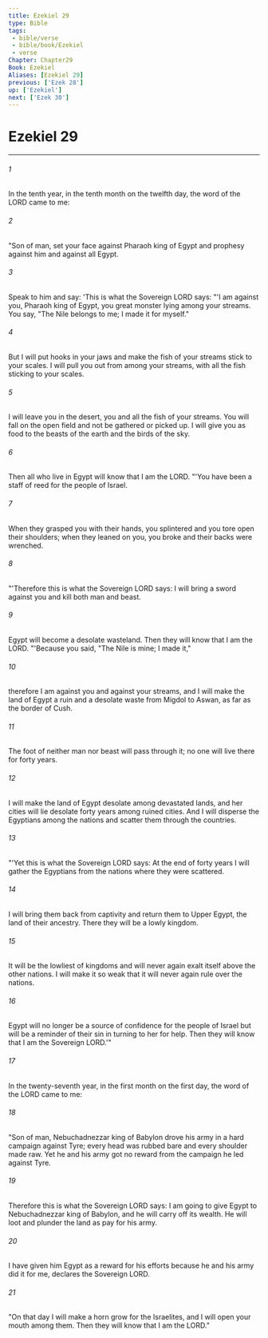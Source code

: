 ```yaml
---
title: Ezekiel 29
type: Bible
tags:
 - bible/verse
 - bible/book/Ezekiel
 - verse
Chapter: Chapter29
Book: Ezekiel
Aliases: [Ezekiel 29]
previous: ['Ezek 28']
up: ['Ezekiel']
next: ['Ezek 30']
---
```

# Ezekiel 29

***


###### 1 
In the tenth year, in the tenth month on the twelfth day, the word of the LORD came to me: 

###### 2 
"Son of man, set your face against Pharaoh king of Egypt and prophesy against him and against all Egypt. 

###### 3 
Speak to him and say: 'This is what the Sovereign LORD says: "'I am against you, Pharaoh king of Egypt, you great monster lying among your streams. You say, "The Nile belongs to me; I made it for myself." 

###### 4 
But I will put hooks in your jaws and make the fish of your streams stick to your scales. I will pull you out from among your streams, with all the fish sticking to your scales. 

###### 5 
I will leave you in the desert, you and all the fish of your streams. You will fall on the open field and not be gathered or picked up. I will give you as food to the beasts of the earth and the birds of the sky. 

###### 6 
Then all who live in Egypt will know that I am the LORD. "'You have been a staff of reed for the people of Israel. 

###### 7 
When they grasped you with their hands, you splintered and you tore open their shoulders; when they leaned on you, you broke and their backs were wrenched. 

###### 8 
"'Therefore this is what the Sovereign LORD says: I will bring a sword against you and kill both man and beast. 

###### 9 
Egypt will become a desolate wasteland. Then they will know that I am the LORD. "'Because you said, "The Nile is mine; I made it," 

###### 10 
therefore I am against you and against your streams, and I will make the land of Egypt a ruin and a desolate waste from Migdol to Aswan, as far as the border of Cush. 

###### 11 
The foot of neither man nor beast will pass through it; no one will live there for forty years. 

###### 12 
I will make the land of Egypt desolate among devastated lands, and her cities will lie desolate forty years among ruined cities. And I will disperse the Egyptians among the nations and scatter them through the countries. 

###### 13 
"'Yet this is what the Sovereign LORD says: At the end of forty years I will gather the Egyptians from the nations where they were scattered. 

###### 14 
I will bring them back from captivity and return them to Upper Egypt, the land of their ancestry. There they will be a lowly kingdom. 

###### 15 
It will be the lowliest of kingdoms and will never again exalt itself above the other nations. I will make it so weak that it will never again rule over the nations. 

###### 16 
Egypt will no longer be a source of confidence for the people of Israel but will be a reminder of their sin in turning to her for help. Then they will know that I am the Sovereign LORD.'" 

###### 17 
In the twenty-seventh year, in the first month on the first day, the word of the LORD came to me: 

###### 18 
"Son of man, Nebuchadnezzar king of Babylon drove his army in a hard campaign against Tyre; every head was rubbed bare and every shoulder made raw. Yet he and his army got no reward from the campaign he led against Tyre. 

###### 19 
Therefore this is what the Sovereign LORD says: I am going to give Egypt to Nebuchadnezzar king of Babylon, and he will carry off its wealth. He will loot and plunder the land as pay for his army. 

###### 20 
I have given him Egypt as a reward for his efforts because he and his army did it for me, declares the Sovereign LORD. 

###### 21 
"On that day I will make a horn grow for the Israelites, and I will open your mouth among them. Then they will know that I am the LORD." 

